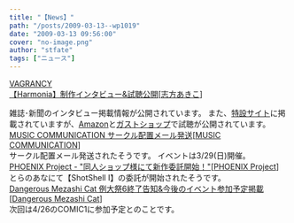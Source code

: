 ```yaml
---
title: "【News】"
path: "/posts/2009-03-13--wp1019"
date: "2009-03-13 09:56:00"
cover: "no-image.png"
author: "stfate"
tags: ["ニュース"]
---
```


<style type="text/css">
<!--
p {white-space: pre-wrap};
-->
</style>

<a class="topics" href="http://www.vagrancy.jp/" target="_blank">VAGRANCY 【Harmonia】制作インタビュー&試聴公開</a><span class="junre">[<a href="http://www.vagrancy.jp/" target="_blank">志方あきこ</a>]</span>
<div class="news">雑誌･新聞のインタビュー掲載情報が公開されています。
また、<a href="http://shikata-akiko.com/harmonia/" target="_blank">特設サイト</a>に掲載されていますが、<a href="http://www.amazon.co.jp/Harmonia/dp/B001MVG8A2/" target="_blank">Amazon</a>と<a href="http://shop.salburg.com/product/harmonia/" target="_blank">ガストショップ</a>で試聴が公開されています。</div>
<a class="topics" href="http://m-comi.birdzberth.com/#0313" target="_blank">MUSIC COMMUNICATION サークル配置メール発送</a><span class="junre">[<a href="http://m-comi.birdzberth.com/" target="_blank">MUSIC COMMUNICATION</a>]</span>
<div class="news">サークル配置メール発送されたそうです。
イベントは3/29(日)開催。</div>
<a class="topics" href="http://www.p-pr.info/" target="_blank">PHOENIX Project - "同人ショップ様にて新作委託開始！"</a><span class="junre">[<a href="http://www.p-pr.info/" target="_blank">PHOENIX Project</a>]</span>
<div class="news">とらのあなにて【ShotShell I】の委託が開始されたそうです。</div>
<a class="topics" href="http://www.komatsuna-ya.com/~nekonomikan/dmc/index.html" target="_blank">Dangerous Mezashi Cat 例大祭6終了告知&今後のイベント参加予定掲載</a><span class="junre">[<a href="http://www.komatsuna-ya.com/~nekonomikan/dmc/index.html" target="_blank">Dangerous Mezashi Cat</a>]</span>
<div class="news">次回は4/26のCOMIC1に参加予定とのことです。</div>

